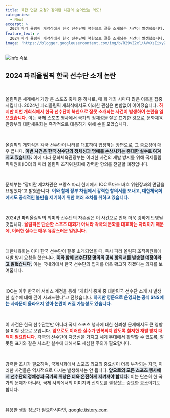 ```yaml
---
title: 북한 면담 요청? 장미란 차관의 숨어있는 의도!
categories:
  - News
excerpt: >
  2024 파리 올림픽 개막식에서 한국 선수단이 북한으로 잘못 소개되는 사건이 발생했습니다. 문체부는 IOC와 조직위원회에 강력한 재발 방지를 요청하며, 정부 차원에서의 항의 계획을 밝혔습니다. 클릭해서 자세한 내용을 확인하세요!
feature_text: >
  2024 파리 올림픽 개막식에서 한국 선수단이 북한으로 잘못 소개되는 사건이 발생했습니다. 문체부는 IOC와 조직위원회에 강력한 재발 방지를 요청하며, 정부 차원에서의 항의 계획을 밝혔습니다. 클릭해서 자세한 내용을 확인하세요!
image: 'https://blogger.googleusercontent.com/img/b/R29vZ2xl/AVvXsEixyZcFfHzMRdzZMjFBmAUKJYCLCGyLL1o632UiGVXcaFdKo_bkvkuCioo0uUKlGfBVcT3P84aROyZIXSBEx3Aw5nCQ3pTgDom1WDC4m8eifvWiAmWEEVb4x6G_l8C0QH225ldMjyaFvpxGEBGNO37VmDTDMHGhJPq73UglMfDca1-0aw/s1600/blogspot.png'
---
```


<p><img src="https://blogger.googleusercontent.com/img/b/R29vZ2xl/AVvXsEixyZcFfHzMRdzZMjFBmAUKJYCLCGyLL1o632UiGVXcaFdKo_bkvkuCioo0uUKlGfBVcT3P84aROyZIXSBEx3Aw5nCQ3pTgDom1WDC4m8eifvWiAmWEEVb4x6G_l8C0QH225ldMjyaFvpxGEBGNO37VmDTDMHGhJPq73UglMfDca1-0aw/s1600/blogspot.png" alt="info 속보" /></p>

<h2 data-ke-size="size26">2024 파리올림픽 한국 선수단 소개 논란</h2>

<p data-ke-size="size16">&nbsp;</p>

<p>올림픽은 세계에서 가장 큰 스포츠 축제 중 하나로, 매 회 개최 시마다 많은 이목을 집중시킵니다. 2024년 파리올림픽 개회식에서도 이러한 관심은 변함없이 이어졌습니다. <b><span style="color: #ee2323;">하지만 이번 개회식에서 한국 선수단이 북한으로 잘못 소개되는 사건이 발생하여 논란을 일으켰습니다.</span></b> 이는 국제 스포츠 행사에서 국가의 정체성을 잘못 표기한 것으로, 문화체육관광부와 대한체육회는 즉각적으로 대응하기 위해 손을 모았습니다.</p>

<p data-ke-size="size16">&nbsp;</p>

<p>올림픽의 개회식은 각국 선수단이 나라를 대표하여 입장하는 장면으로, 그 중요성이 매우 큽니다. <b><span style="background-color: #21538527;">이번 사건은 한국 선수단의 정체성과 명예를 손상시키는 중대한 실수로 여겨지고 있습니다.</span></b> 이에 따라 문화체육관광부는 이러한 사건의 재발 방지를 위해 국제올림픽위원회(IOC)와 파리 올림픽 조직위원회에 강력한 항의를 전달할 예정입니다.</p>

<p data-ke-size="size16">&nbsp;</p>

<p>문체부는 “장미란 제2차관은 프랑스 파리 현지에서 IOC 토마스 바흐 위원장과의 면담을 요청했다”고 밝혔습니다. <b><span style="color: #1a5490;">이와 함께 정부 차원에서 강력한 항의서를 보내고, 대한체육회에서도 공식적인 불만을 제기하기 위한 여러 조치를 취하고 있습니다.</span></b></p>

<p data-ke-size="size16">&nbsp;</p>

<p>2024년 파리올림픽의 의미와 선수단의 자존심은 이 사건으로 인해 더욱 강하게 반영될 것입니다. <b><span style="color: #ee2323;">올림픽은 단순한 스포츠 대회가 아니라 각국의 문화를 대표하는 자리이기 때문에, 이러한 실수는 매우 유감스러운 일입니다.</span></b></p>

<p data-ke-size="size16">&nbsp;</p>

<p>대한체육회는 이미 한국 선수단이 잘못 소개되었을 때, 즉시 파리 올림픽 조직위원회에 재발 방지 요청을 했습니다. <b><span style="background-color: #21538527;">이와 함께 선수단장 명의의 공식 항의서를 발송할 예정이라고 밝혔습니다.</span></b> 이는 국내외에서 한국 선수단의 입지를 더욱 확고히 하겠다는 의지를 보여줍니다.</p>

<p data-ke-size="size16">&nbsp;</p>

<p>IOC는 이후 한국어 서비스 계정을 통해 “개회식 중계 중 대한민국 선수단 소개 시 발생한 실수에 대해 깊이 사과드린다”고 전했습니다. <b><span style="color: #1a5490;">하지만 영문으로 운영되는 공식 SNS에는 사과문이 올라오지 않아 논란이 커질 가능성도 있습니다.</span></b></p>

<p data-ke-size="size16">&nbsp;</p>

<p>이 사건은 한국 선수단뿐만 아니라 국제 스포츠 행사에 대한 신뢰성 문제에서도 큰 영향을 미칠 것으로 보입니다. <b><span style="color: #ee2323;">앞으로도 이러한 실수가 반복되지 않도록 철저한 재발 방지 대책이 필요합니다.</span></b> 각국의 선수단이 자긍심을 가지고 세계 무대에서 활약할 수 있도록, 잘못된 표기와 같은 사소한 실수에 대해서도 세심한 주의가 필요합니다.</p>

<p data-ke-size="size16">&nbsp;</p>

<p>강력한 조치가 필요하며, 국제사회에서 스포츠 외교의 중요성이 더욱 부각되는 지금, 이러한 사건들은 역사적으로 다시는 발생해서는 안 됩니다. <b><span style="background-color: #21538527;">앞으로의 모든 스포츠 행사에서 선수단의 정체성과 국가의 위상은 더욱 온전하게 지켜져야 합니다.</span></b> 이는 단순히 한 국가의 문제가 아니라, 국제 사회에서의 이미지와 신뢰도를 결정짓는 중요한 요소이기도 합니다.</p>

<p data-ke-size="size16">&nbsp;</p>
유용한 생활 정보가 필요하시다면, <a href="https://qoogle.tistory.com" rel="dofollow">qoogle.tistory.com</a>


